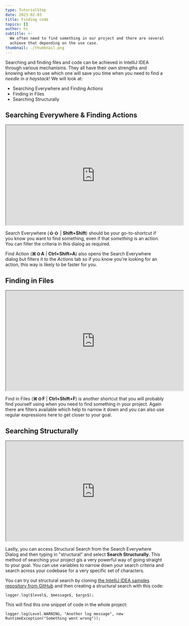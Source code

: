 ```yaml
---
type: TutorialStep
date: 2023-02-03
title: Finding code
topics: []
author: hs
subtitle: >-
  We often need to find something in our project and there are several ways to
  achieve that depending on the use case.
thumbnail: ./thumbnail.png
---
```


Searching and finding files and code can be achieved in IntelliJ IDEA through various mechanisms. They all have their own strengths and knowing when to use which one will save you time when you need to find a _needle in a haystack_! We will look at:

- Searching Everywhere and Finding Actions
- Finding in Files
- Searching Structurally

## Searching Everywhere & Finding Actions

<iframe width="560" height="315" src="https://www.youtube.com/embed/Z8qKvNdY51g" >
</iframe>

Search Everywhere (**⇧⇧** | **Shift+Shift**) should be your go-to-shortcut if you know you want to find something, even if that _something_ is an action. You can filter the criteria in this dialog as required.

Find Action (**⌘⇧A** | **Ctrl+Shift+A**) also opens the Search Everywhere dialog but filters it to the _Actions_ tab so if you know you're looking for an action, this way is likely to be faster for you.

## Finding in Files

<iframe width="560" height="315" src="https://www.youtube.com/embed/SQg_urpKGkg" >
</iframe>

Find in Files (**⌘⇧F** | **Ctrl+Shift+F**) is another shortcut that you will probably find yourself using when you need to find something in your project. Again there are filters available which help to narrow it down and you can also use regular expressions here to get closer to your goal.

## Searching Structurally

<iframe width="560" height="315" src="https://www.youtube.com/embed/vX05utYQXXQ" >
</iframe>

Lastly, you can access Structural Search from the Search Everywhere Dialog and then typing in "structural" and select **Search Structurally**. This method of searching your project gis a very powerful way of going straight to your goal. You can use variables to narrow down your search criteria and search across your codebase for a very specific set of characters.

You can try out structural search by cloning [the IntelliJ IDEA samples repository from GitHub](https://github.com/JetBrains/intellij-samples) and then creating a structural search with this code:

```
logger.log($level$, $message$, $args$);
```

This will find this one snippet of code in the whole project:

```
logger.log(Level.WARNING, "Another log message", new RuntimeException("Something went wrong"));
```
